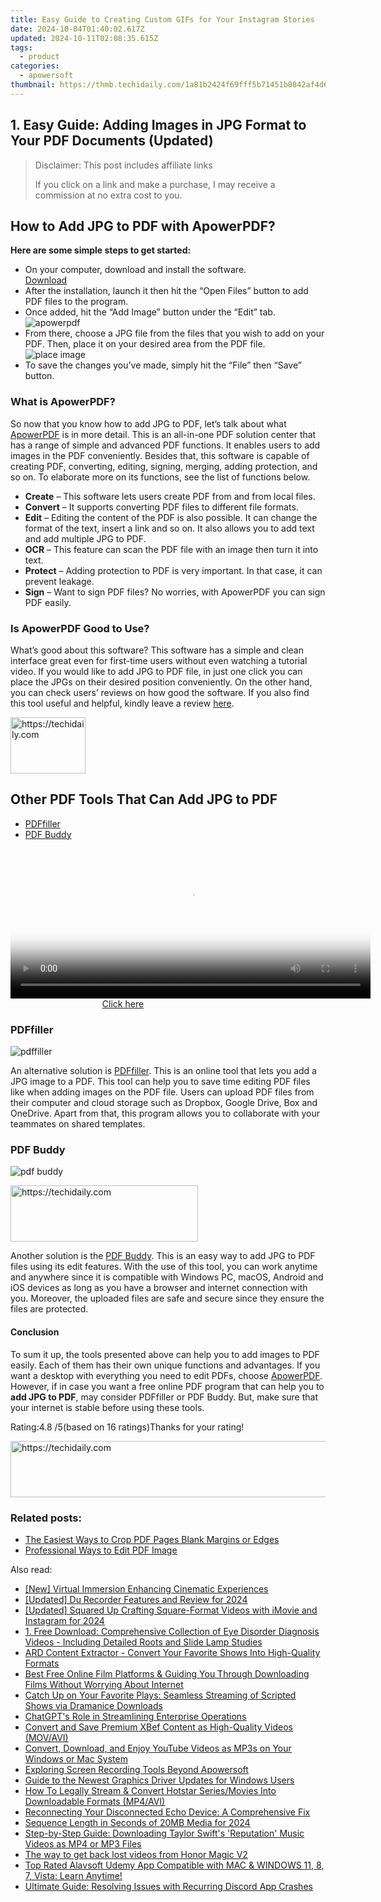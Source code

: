 ```yaml
---
title: Easy Guide to Creating Custom GIFs for Your Instagram Stories
date: 2024-10-04T01:40:02.617Z
updated: 2024-10-11T02:08:35.615Z
tags:
  - product
categories:
  - apowersoft
thumbnail: https://thmb.techidaily.com/1a81b2424f69fff5b71451b0842af4d68db51d14412d2b2601a20abb71c4f63f.jpg
---
```


## 1. Easy Guide: Adding Images in JPG Format to Your PDF Documents (Updated)

>  Disclaimer: This post includes affiliate links
>
>  If you click on a link and make a purchase, I may receive a commission at no extra cost to you.
>

## How to Add JPG to PDF with ApowerPDF?

**Here are some simple steps to get started:**

* On your computer, download and install the software.  
[Download](https://tools.techidaily.com/apowersoft/products/)
* After the installation, launch it then hit the “Open Files” button to add PDF files to the program.
* Once added, hit the “Add Image” button under the “Edit” tab.  
![apowerpdf](https://www.apowersoft.com//webusupload.aoscdn.com/apowercom/wp-content/uploads/2020/07/add-image.jpg.webp)
* From there, choose a JPG file from the files that you wish to add on your PDF. Then, place it on your desired area from the PDF file.  
![place image](https://www.apowersoft.com//webusupload.aoscdn.com/apowercom/wp-content/uploads/2020/07/place-jpg.jpg.webp)
* To save the changes you’ve made, simply hit the “File” then “Save” button.

### What is ApowerPDF?

So now that you know how to add JPG to PDF, let’s talk about what [ApowerPDF](https://tools.techidaily.com/apowersoft/apower-pdf/) is in more detail. This is an all-in-one PDF solution center that has a range of simple and advanced PDF functions. It enables users to add images in the PDF conveniently. Besides that, this software is capable of creating PDF, converting, editing, signing, merging, adding protection, and so on. To elaborate more on its functions, see the list of functions below.

* **Create** – This software lets users create PDF from and from local files.
* **Convert** – It supports converting PDF files to different file formats.
* **Edit**  – Editing the content of the PDF is also possible. It can change the format of the text, insert a link and so on. It also allows you to add text and add multiple JPG to PDF.
* **OCR** – This feature can scan the PDF file with an image then turn it into text.
* **Protect** – Adding protection to PDF is very important. In that case, it can prevent leakage.
* **Sign** – Want to sign PDF files? No worries, with ApowerPDF you can sign PDF easily.

### Is ApowerPDF Good to Use?

What’s good about this software? This software has a simple and clean interface great even for first-time users without even watching a tutorial video. If you would like to add JPG to PDF file, in just one click you can place the JPGs on their desired position conveniently. On the other hand, you can check users’ reviews on how good the software. If you also find this tool useful and helpful, kindly leave a review [here](https://www.g2crowd.com/products/apowerpdf/reviews).

<!-- affiliate ads begin -->
<a href="https://bluettiit.sjv.io/c/5597632/2148127/17093" target="_top" id="2148127">
  <img src="//a.impactradius-go.com/display-ad/17093-2148127" border="0" alt="https://techidaily.com" width="120" height="90"/>
</a>
<img height="0" width="0" src="https://bluettiit.sjv.io/i/5597632/2148127/17093" style="position:absolute;visibility:hidden;" border="0" />
<!-- affiliate ads end -->

## Other PDF Tools That Can Add JPG to PDF

* [PDFfiller](https://tools.techidaily.com/apowersoft/products/)
* [PDF Buddy](https://tools.techidaily.com/apowersoft/products/)

<!-- affiliate ads begin -->
<span id="1982570">
					<video width="576" height="240" style="cursor:pointer"
           poster="//a.impactradius-go.com/display-clicktoplayimage/1982570.png"
           onclick="if(!this.playClicked){this.play();this.setAttribute('controls',true);this.playClicked=true;}">
	   <source src="//a.impactradius-go.com/display-ad/22993-1982570">
	   <img src="//a.impactradius-go.com/display-clicktoplayimage/1982570.png" style="border: none; height: 100%; width: 100%; object-fit: contain">
	</video>
	<div style="width:360px;text-align:center"><a href="javascript:window.open(decodeURIComponent('https%3A%2F%2Fhomestyler.sjv.io%2Fc%2F5597632%2F1982570%2F22993'), '_blank');void(0);">Click here</a></div>
</span>
<img height="0" width="0" src="https://imp.pxf.io/i/5597632/1982570/22993" style="position:absolute;visibility:hidden;" border="0" />
<!-- affiliate ads end -->

### PDFfiller

![pdffiller](https://www.apowersoft.com//webusupload.aoscdn.com/apowercom/wp-content/uploads/2020/07/add-image-pdffiller.jpg.webp)

An alternative solution is [PDFfiller](https://www.pdffiller.com/en/categories/add-image.htm). This is an online tool that lets you add a JPG image to a PDF. This tool can help you to save time editing PDF files like when adding images on the PDF file. Users can upload PDF files from their computer and cloud storage such as Dropbox, Google Drive, Box and OneDrive. Apart from that, this program allows you to collaborate with your teammates on shared templates.

### PDF Buddy

![pdf buddy](https://www.apowersoft.com//webusupload.aoscdn.com/apowercom/wp-content/uploads/2020/07/add-jpg-using-pdfbuddy.jpg.webp)

<!-- affiliate ads begin -->
<a href="https://aligracehair.sjv.io/c/5597632/2087248/19272" target="_top" id="2087248">
  <img src="//a.impactradius-go.com/display-ad/19272-2087248" border="0" alt="https://techidaily.com" width="300" height="90"/>
</a>
<img height="0" width="0" src="https://aligracehair.sjv.io/i/5597632/2087248/19272" style="position:absolute;visibility:hidden;" border="0" />
<!-- affiliate ads end -->

Another solution is the [PDF Buddy](https://www.pdfbuddy.com/how-to/add-image-to-pdf). This is an easy way to add JPG to PDF files using its edit features. With the use of this tool, you can work anytime and anywhere since it is compatible with Windows PC, macOS, Android and iOS devices as long as you have a browser and internet connection with you. Moreover, the uploaded files are safe and secure since they ensure the files are protected.

#### Conclusion

To sum it up, the tools presented above can help you to add images to PDF easily. Each of them has their own unique functions and advantages. If you want a desktop with everything you need to edit PDFs, choose [ApowerPDF](https://tools.techidaily.com/apowersoft/apower-pdf/). However, if in case you want a free online PDF program that can help you to **add JPG to PDF**, may consider PDFfiller or PDF Buddy. But, make sure that your internet is stable before using these tools.

Rating:4.8 /5(based on 16 ratings)Thanks for your rating!

<!-- affiliate ads begin -->
<a href="https://appsumo.8odi.net/c/5597632/2043617/7443" target="_top" id="2043617">
  <img src="//a.impactradius-go.com/display-ad/7443-2043617" border="0" alt="https://techidaily.com" width="728" height="90"/>
</a>
<img height="0" width="0" src="https://appsumo.8odi.net/i/5597632/2043617/7443" style="position:absolute;visibility:hidden;" border="0" />
<!-- affiliate ads end -->

### Related posts:

* [The Easiest Ways to Crop PDF Pages Blank Margins or Edges](https://tools.techidaily.com/apowersoft/apower-pdf/)
* [Professional Ways to Edit PDF Image](https://tools.techidaily.com/apowersoft/apower-pdf/)

<ins class="adsbygoogle"
     style="display:block"
     data-ad-format="autorelaxed"
     data-ad-client="ca-pub-7571918770474297"
     data-ad-slot="1223367746"></ins>

<ins class="adsbygoogle"
     style="display:block"
     data-ad-client="ca-pub-7571918770474297"
     data-ad-slot="8358498916"
     data-ad-format="auto"
     data-full-width-responsive="true"></ins>

<span class="atpl-alsoreadstyle">Also read:</span>
<div><ul>
<li><a href="https://article-knowledge.techidaily.com/new-virtual-immersion-enhancing-cinematic-experiences/"><u>[New] Virtual Immersion Enhancing Cinematic Experiences</u></a></li>
<li><a href="https://video-screen-grab.techidaily.com/updated-du-recorder-features-and-review-for-2024/"><u>[Updated] Du Recorder Features and Review for 2024</u></a></li>
<li><a href="https://instagram-videos.techidaily.com/updated-squared-up-crafting-square-format-videos-with-imovie-and-instagram-for-2024/"><u>[Updated] Squared Up Crafting Square-Format Videos with iMovie and Instagram for 2024</u></a></li>
<li><a href="https://win-unique.techidaily.com/1-free-download-comprehensive-collection-of-eye-disorder-diagnosis-videos-including-detailed-roots-and-slide-lamp-studies/"><u>1. Free Download: Comprehensive Collection of Eye Disorder Diagnosis Videos - Including Detailed Roots and Slide Lamp Studies</u></a></li>
<li><a href="https://win-unique.techidaily.com/ard-content-extractor-convert-your-favorite-shows-into-high-quality-formats/"><u>ARD Content Extractor - Convert Your Favorite Shows Into High-Quality Formats</u></a></li>
<li><a href="https://win-unique.techidaily.com/best-free-online-film-platforms-and-guiding-you-through-downloading-films-without-worrying-about-internet/"><u>Best Free Online Film Platforms & Guiding You Through Downloading Films Without Worrying About Internet</u></a></li>
<li><a href="https://win-unique.techidaily.com/catch-up-on-your-favorite-plays-seamless-streaming-of-scripted-shows-via-dramanice-downloads/"><u>Catch Up on Your Favorite Plays: Seamless Streaming of Scripted Shows via Dramanice Downloads</u></a></li>
<li><a href="https://tech-revival.techidaily.com/chatgpts-role-in-streamlining-enterprise-operations/"><u>ChatGPT's Role in Streamlining Enterprise Operations</u></a></li>
<li><a href="https://win-unique.techidaily.com/convert-and-save-premium-xbef-content-as-high-quality-videos-movavi/"><u>Convert and Save Premium XBef Content as High-Quality Videos (MOV/AVI)</u></a></li>
<li><a href="https://win-unique.techidaily.com/convert-download-and-enjoy-youtube-videos-as-mp3s-on-your-windows-or-mac-system/"><u>Convert, Download, and Enjoy YouTube Videos as MP3s on Your Windows or Mac System</u></a></li>
<li><a href="https://on-screen-recording.techidaily.com/exploring-screen-recording-tools-beyond-apowersoft/"><u>Exploring Screen Recording Tools Beyond Apowersoft</u></a></li>
<li><a href="https://hardware-updates.techidaily.com/guide-to-the-newest-graphics-driver-updates-for-windows-users/"><u>Guide to the Newest Graphics Driver Updates for Windows Users</u></a></li>
<li><a href="https://win-unique.techidaily.com/how-to-legally-stream-and-convert-hotstar-seriesmovies-into-downloadable-formats-mp4avi/"><u>How To Legally Stream & Convert Hotstar Series/Movies Into Downloadable Formats (MP4/AVI)</u></a></li>
<li><a href="https://tech-renaissance.techidaily.com/reconnecting-your-disconnected-echo-device-a-comprehensive-fix/"><u>Reconnecting Your Disconnected Echo Device: A Comprehensive Fix</u></a></li>
<li><a href="https://extra-support.techidaily.com/sequence-length-in-seconds-of-20mb-media-for-2024/"><u>Sequence Length in Seconds of 20MB Media for 2024</u></a></li>
<li><a href="https://win-unique.techidaily.com/step-by-step-guide-downloading-taylor-swifts-reputation-music-videos-as-mp4-or-mp3-files/"><u>Step-by-Step Guide: Downloading Taylor Swift's 'Reputation' Music Videos as MP4 or MP3 Files</u></a></li>
<li><a href="https://techidaily.com/the-way-to-get-back-lost-videos-from-honor-magic-v2-by-fonelab-android-recover-video/"><u>The way to get back lost videos from Honor Magic V2</u></a></li>
<li><a href="https://win-unique.techidaily.com/top-rated-alavsoft-udemy-app-compatible-with-mac-and-windows-11-8-7-vista-learn-anytime/"><u>Top Rated Alavsoft Udemy App Compatible with MAC & WINDOWS 11, 8, 7, Vista: Learn Anytime!</u></a></li>
<li><a href="https://program-issues.techidaily.com/ultimate-guide-resolving-issues-with-recurring-discord-app-crashes/"><u>Ultimate Guide: Resolving Issues with Recurring Discord App Crashes</u></a></li>
</ul></div>

